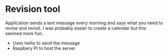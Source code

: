 # Revision tool

Application sends a text message every morning and says what you need to revise and revisit. I was probably easier to create a calendar but this seemed more fun.

- Uses twilio to send the message
- Raspbery PI to host the server
